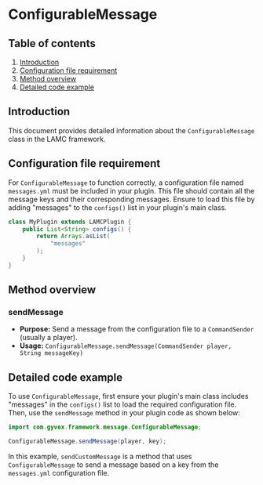 # ConfigurableMessage

## Table of contents

1. [Introduction](#introduction)
2. [Configuration file requirement](#configuration-file-requirement)
3. [Method overview](#method-overview)
4. [Detailed code example](#detailed-code-example)

## Introduction

This document provides detailed information about the `ConfigurableMessage` class in the LAMC framework.

## Configuration file requirement

For `ConfigurableMessage` to function correctly, a configuration file named `messages.yml` must be included in your plugin. This file should contain all the message keys and their corresponding messages. Ensure to load this file by adding "messages" to the `configs()` list in your plugin's main class.

```java
class MyPlugin extends LAMCPlugin {
    public List<String> configs() {
        return Arrays.asList(
            "messages"
        );
    }
}
```

## Method overview

### sendMessage

- **Purpose:** Send a message from the configuration file to a `CommandSender` (usually a player).
- **Usage:** `ConfigurableMessage.sendMessage(CommandSender player, String messageKey)`

## Detailed code example

To use `ConfigurableMessage`, first ensure your plugin's main class includes "messages" in the `configs()` list to load the required configuration file. Then, use the `sendMessage` method in your plugin code as shown below:

```java
import com.gyvex.framework.message.ConfigurableMessage;

ConfigurableMessage.sendMessage(player, key);
```

In this example, `sendCustomMessage` is a method that uses `ConfigurableMessage` to send a message based on a key from the `messages.yml` configuration file.
